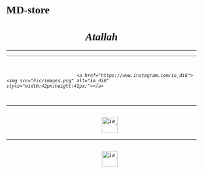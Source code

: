 # MD-store
<html>
<head>
<style>
body {
  font-family: 'Brush Script MT', cursive;
}
</style>

</head>

<body>
<h1 style="text-align:center;"><i>Atallah<i></h1>
<hr>
<hr>
<pre>
                             
                              <a href="https://www.instagram.com/ia_di8"><img src="Pic/images.png" alt="ia_di8" style="width:42px;height:42px;"></a>
<hr>                             
                              <a href="https://www.tiktok.com/@ia_di8?lang=en"><img src="MD-store/download.png" alt="ia_di8" style="width:42px;height:42px;"></a>
<hr>                          
                              <a href="https://accounts.snapchat.com/v2/welcome"><img src="MD-store/download (1).png" alt="ia_di8" style="width:42px;height:42px;"></a>
</pre>

</body>
</html>
